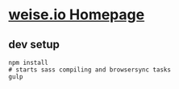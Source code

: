 # <a href="https://weise.io/">weise.io Homepage</a>

## dev setup
```
npm install
# starts sass compiling and browsersync tasks
gulp
```
